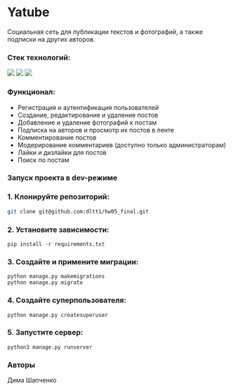 # Yatube

Социальная сеть для публикации текстов и фотографий, а также подписки на других авторов.

### Стек технологий:

<div>
  <img src="https://img.shields.io/badge/python-3670A0?style=for-the-badge&logo=python&logoColor=ffdd54"/>
  <img src="https://img.shields.io/badge/Django-092E20?style=for-the-badge&logo=django&logoColor=green"/>
  <img src="https://img.shields.io/badge/SQLite-07405E?style=for-the-badge&logo=sqlite&logoColor=white"/>
</div>

### Функционал:
- Регистрация и аутентификация пользователей
- Создание, редактирование и удаление постов
- Добавление и удаление фотографий к постам
- Подписка на авторов и просмотр их постов в ленте
- Комментирование постов
- Модерирование комментариев (доступно только администраторам)
- Лайки и дизлайки для постов
- Поиск по постам

### Запуск проекта в dev-режиме
### 1. Клонируйте репозиторий:

```bash
git clone git@github.com:dltt1/hw05_final.git  
```

### 2. Установите зависимости:

```
pip install -r requirements.txt
``` 

### 3. Создайте и примените миграции: 

```
python manage.py makemigrations
python manage.py migrate
```

### 4. Создайте суперпользователя:

```
python manage.py createsuperuser
```

### 5. Запустите сервер:

```
python3 manage.py runserver
```

### Авторы
Дима Шапченко

